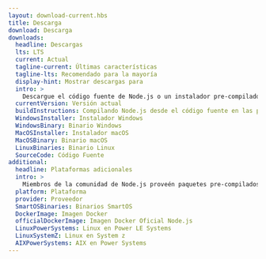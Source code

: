 ```yaml
---
layout: download-current.hbs
title: Descarga
download: Descarga
downloads:
  headline: Descargas
  lts: LTS
  current: Actual
  tagline-current: Últimas características
  tagline-lts: Recomendado para la mayoría
  display-hint: Mostrar descargas para
  intro: >
    Descargue el código fuente de Node.js o un instalador pre-compilado para su plataforma, y comience a desarrollar hoy.
  currentVersion: Versión actual
  buildInstructions: Compilando Node.js desde el código fuente en las plataformas soportadas
  WindowsInstaller: Instalador Windows
  WindowsBinary: Binario Windows
  MacOSInstaller: Instalador macOS
  MacOSBinary: Binario macOS
  LinuxBinaries: Binario Linux
  SourceCode: Código Fuente
additional:
  headline: Plataformas adicionales
  intro: >
    Miembros de la comunidad de Node.js proveén paquetes pre-compilados de forma no oficial para plataformas adicionales no soportadas por el equipo central de Node.js que pueden no estar al mismo nivel de las versiones actuales oficiales de Node.js.
  platform: Plataforma
  provider: Proveedor
  SmartOSBinaries: Binarios SmartOS
  DockerImage: Imagen Docker
  officialDockerImage: Imagen Docker Oficial Node.js
  LinuxPowerSystems: Linux en Power LE Systems
  LinuxSystemZ: Linux en System z
  AIXPowerSystems: AIX en Power Systems
---
```


